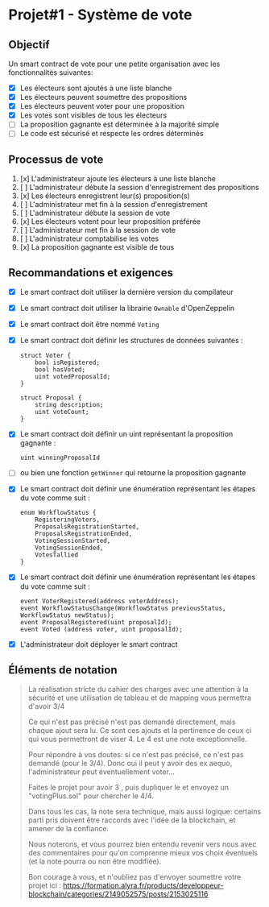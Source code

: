 # Projet#1 - Système de vote

## Objectif

Un smart contract de vote pour une petite organisation avec les fonctionnalités suivantes:

- [x] Les électeurs sont ajoutés à une liste blanche
- [x] Les électeurs peuvent soumettre des propositions
- [x] Les électeurs peuvent voter pour une proposition
- [x] Les votes sont visibles de tous les électeurs
- [ ] La proposition gagnante est déterminée à la majorité simple
- [ ] Le code est sécurisé et respecte les ordres déterminés

## Processus de vote

1. [x] L'administrateur ajoute les électeurs à une liste blanche
2. [ ] L'administrateur débute la session d'enregistrement des propositions
3. [x] Les électeurs enregistrent leur(s) proposition(s)
4. [ ] L'administrateur met fin à la session d'enregistrement
5. [ ] L'administrateur débute la session de vote
6. [x] Les électeurs votent pour leur proposition préférée
7. [ ] L'administrateur met fin à la session de vote
8. [ ] L'administrateur comptabilise les votes
9. [x] La proposition gagnante est visible de tous

## Recommandations et exigences

- [x] Le smart contract doit utiliser la dernière version du compilateur
- [x] Le smart contract doit utiliser la librairie `Ownable` d'OpenZeppelin
- [x] Le smart contract doit être nommé `Voting`
- [x] Le smart contract doit définir les structures de données suivantes :

  ```solidity
  struct Voter {
      bool isRegistered;
      bool hasVoted;
      uint votedProposalId;
  }

  struct Proposal {
      string description;
      uint voteCount;
  }
  ```

- [x] Le smart contract doit définir un uint représentant la proposition gagnante :

  ```solidity
  uint winningProposalId
  ```

- [ ] ou bien une fonction `getWinner` qui retourne la proposition gagnante

- [x] Le smart contract doit définir une énumération représentant les étapes du vote comme suit :

  ```solidity
  enum WorkflowStatus {
      RegisteringVoters,
      ProposalsRegistrationStarted,
      ProposalsRegistrationEnded,
      VotingSessionStarted,
      VotingSessionEnded,
      VotesTallied
  }
  ```

- [x] Le smart contract doit définir une énumération représentant les étapes du vote comme suit :

  ```solidity
  event VoterRegistered(address voterAddress);
  event WorkflowStatusChange(WorkflowStatus previousStatus, WorkflowStatus newStatus);
  event ProposalRegistered(uint proposalId);
  event Voted (address voter, uint proposalId);
  ```

- [x] L'administrateur doit déployer le smart contract

## Éléments de notation

> La réalisation stricte du cahier des charges avec une attention à la sécurité et une utilisation de tableau et de mapping vous permettra d'avoir 3/4
>
> Ce qui n'est pas précisé n'est pas demandé directement, mais chaque ajout sera lu. Ce sont ces ajouts et la pertinence de ceux ci qui vous permettront de viser 4. Le 4 est une note exceptionnelle.
>
> Pour répondre à vos doutes: si ce n'est pas précisé, ce n'est pas demandé (pour le 3/4). Donc oui il peut y avoir des ex aequo, l'administrateur peut éventuellement voter…
>
> Faites le projet pour avoir 3 , puis dupliquer le et envoyez un "votingPlus.sol" pour chercher le 4/4.
>
> Dans tous les cas, la note sera technique, mais aussi logique: certains parti pris doivent être raccords avec l'idée de la blockchain, et amener de la confiance.
>
> Nous noterons, et vous pourrez bien entendu revenir vers nous avec des commentaires pour qu'on comprenne mieux vos choix éventuels (et la note pourra ou non être modifiée).
>
> Bon courage à vous, et n'oubliez pas d'envoyer soumettre votre projet ici : https://formation.alyra.fr/products/developpeur-blockchain/categories/2149052575/posts/2153025116

